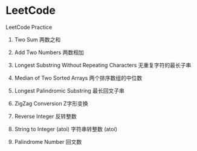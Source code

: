 # LeetCode
LeetCode Practice

001. Two Sum
     两数之和   

002. Add Two Numbers
     两数相加

003. Longest Substring Without Repeating Characters
     无重复字符的最长子串

004. Median of Two Sorted Arrays
     两个排序数组的中位数

005. Longest Palindromic Substring
     最长回文子串

006. ZigZag Conversion
     Z字形变换

007. Reverse Integer
     反转整数

008. String to Integer (atoi)
     字符串转整数 (atoi)

009. Palindrome Number
     回文数
